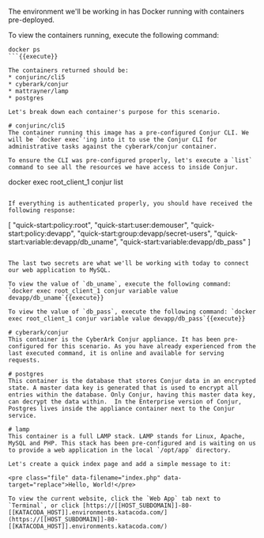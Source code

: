 
The environment we'll be working in has Docker running with containers pre-deployed.

To view the containers running, execute the following command:
```
docker ps
```{{execute}}

The containers returned should be:
* conjurinc/cli5
* cyberark/conjur
* mattrayner/lamp
* postgres

Let's break down each container's purpose for this scenario.

# conjurinc/cli5
The container running this image has a pre-configured Conjur CLI. We will be `docker exec`'ing into it to use the Conjur CLI for administrative tasks against the cyberark/conjur container.

To ensure the CLI was pre-configured properly, let's execute a `list` command to see all the resources we have access to inside Conjur.

```
docker exec root_client_1 conjur list
```{{execute}}

If everything is authenticated properly, you should have received the following response:

```
[
  "quick-start:policy:root",
  "quick-start:user:demouser",
  "quick-start:policy:devapp",
  "quick-start:group:devapp/secret-users",
  "quick-start:variable:devapp/db_uname",
  "quick-start:variable:devapp/db_pass"
]
```

The last two secrets are what we'll be working with today to connect our web application to MySQL.

To view the value of `db_uname`, execute the following command: `docker exec root_client_1 conjur variable value devapp/db_uname`{{execute}}

To view the value of `db_pass`, execute the following command: `docker exec root_client_1 conjur variable value devapp/db_pass`{{execute}}

# cyberark/conjur
This container is the CyberArk Conjur appliance. It has been pre-configured for this scenario. As you have already experienced from the last executed command, it is online and available for serving requests.

# postgres
This container is the database that stores Conjur data in an encrypted state. A master data key is generated that is used to encrypt all entries within the database. Only Conjur, having this master data key, can decrypt the data within.  In the Enterprise version of Conjur, Postgres lives inside the appliance container next to the Conjur service.

# lamp
This container is a full LAMP stack. LAMP stands for Linux, Apache, MySQL and PHP. This stack has been pre-configured and is waiting on us to provide a web application in the local `/opt/app` directory.

Let's create a quick index page and add a simple message to it:

<pre class="file" data-filename="index.php" data-target="replace">Hello, World!</pre>

To view the current website, click the `Web App` tab next to `Terminal`, or click [https://[[HOST_SUBDOMAIN]]-80-[[KATACODA_HOST]].environments.katacoda.com/](https://[[HOST_SUBDOMAIN]]-80-[[KATACODA_HOST]].environments.katacoda.com/)